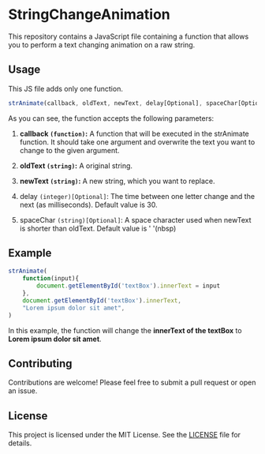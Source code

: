 # StringChangeAnimation
This repository contains a JavaScript file containing a function that allows you to perform a text changing animation on a raw string.


## Usage
This JS file adds only one function.
```javascript
strAnimate(callback, oldText, newText, delay[Optional], spaceChar[Optional])
```
As you can see, the function accepts the following parameters:
1. **callback `(function)`:** A function that will be executed in the strAnimate function. It should take one argument and overwrite the text you want to change to the given argument.

2. **oldText `(string)`:** A original string.

3. **newText `(string)`:** A new string, which you want to replace.

4. delay `(integer)[Optional]`: The time between one letter change and the next (as milliseconds). Default value is 30.

5. spaceChar `(string)[Optional]`: A space character used when newText is shorter than oldText. Default value is '&nbsp;'(nbsp)

## Example
```javascript
strAnimate(
    function(input){
        document.getElementById('textBox').innerText = input
    },
    document.getElementById('textBox').innerText,
    "Lorem ipsum dolor sit amet",
)
```
In this example, the function will change the **innerText of the textBox** to **Lorem ipsum dolor sit amet**.

## Contributing
Contributions are welcome! Please feel free to submit a pull request or open an issue.

## License
This project is licensed under the MIT License. See the [LICENSE](https://github.com/jym0404/StringChangeAnimation/blob/main/LICENSE.md) file for details.